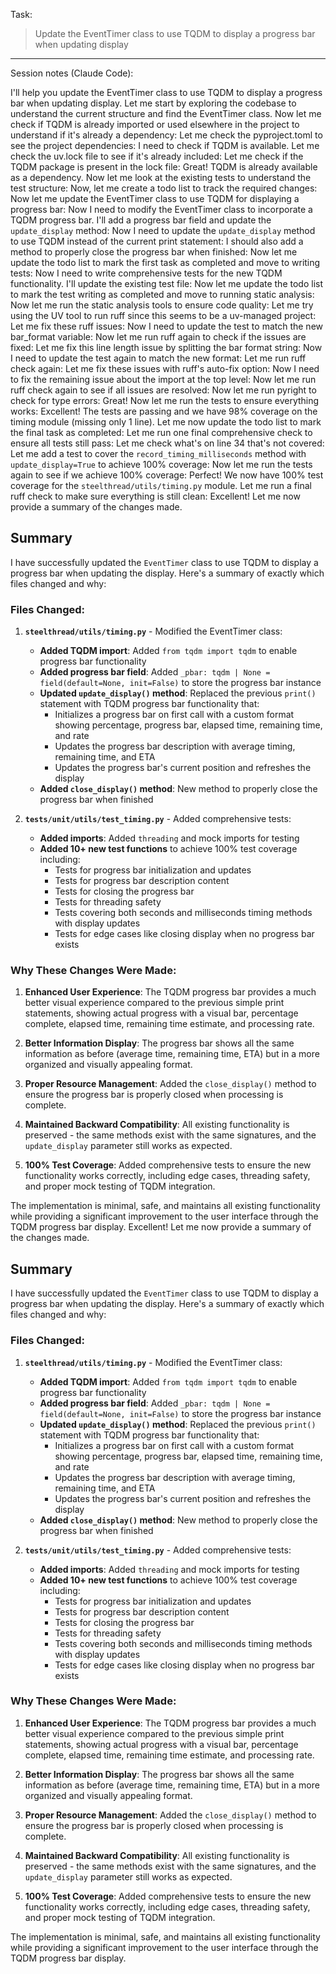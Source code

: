 

Task:

> Update the EventTimer class to use TQDM to display a progress bar when updating display

---

Session notes (Claude Code):

I'll help you update the EventTimer class to use TQDM to display a progress bar when updating display. Let me start by exploring the codebase to understand the current structure and find the EventTimer class.
Now let me check if TQDM is already imported or used elsewhere in the project to understand if it's already a dependency:
Let me check the pyproject.toml to see the project dependencies:
I need to check if TQDM is available. Let me check the uv.lock file to see if it's already included:
Let me check if the TQDM package is present in the lock file:
Great! TQDM is already available as a dependency. Now let me look at the existing tests to understand the test structure:
Now, let me create a todo list to track the required changes:
Now let me update the EventTimer class to use TQDM for displaying a progress bar:
Now I need to modify the EventTimer class to incorporate a TQDM progress bar. I'll add a progress bar field and update the `update_display` method:
Now I need to update the `update_display` method to use TQDM instead of the current print statement:
I should also add a method to properly close the progress bar when finished:
Now let me update the todo list to mark the first task as completed and move to writing tests:
Now I need to write comprehensive tests for the new TQDM functionality. I'll update the existing test file:
Now let me update the todo list to mark the test writing as completed and move to running static analysis:
Now let me run the static analysis tools to ensure code quality:
Let me try using the UV tool to run ruff since this seems to be a uv-managed project:
Let me fix these ruff issues:
Now I need to update the test to match the new bar_format variable:
Now let me run ruff again to check if the issues are fixed:
Let me fix this line length issue by splitting the bar format string:
Now I need to update the test again to match the new format:
Let me run ruff check again:
Let me fix these issues with ruff's auto-fix option:
Now I need to fix the remaining issue about the import at the top level:
Now let me run ruff check again to see if all issues are resolved:
Now let me run pyright to check for type errors:
Great! Now let me run the tests to ensure everything works:
Excellent! The tests are passing and we have 98% coverage on the timing module (missing only 1 line). Let me now update the todo list to mark the final task as completed:
Let me run one final comprehensive check to ensure all tests still pass:
Let me check what's on line 34 that's not covered:
Let me add a test to cover the `record_timing_milliseconds` method with `update_display=True` to achieve 100% coverage:
Now let me run the tests again to see if we achieve 100% coverage:
Perfect! We now have 100% test coverage for the `steelthread/utils/timing.py` module. Let me run a final ruff check to make sure everything is still clean:
Excellent! Let me now provide a summary of the changes made.

## Summary

I have successfully updated the `EventTimer` class to use TQDM to display a progress bar when updating the display. Here's a summary of exactly which files changed and why:

### Files Changed:

1. **`steelthread/utils/timing.py`** - Modified the EventTimer class:
   - **Added TQDM import**: Added `from tqdm import tqdm` to enable progress bar functionality
   - **Added progress bar field**: Added `_pbar: tqdm | None = field(default=None, init=False)` to store the progress bar instance
   - **Updated `update_display()` method**: Replaced the previous `print()` statement with TQDM progress bar functionality that:
     - Initializes a progress bar on first call with a custom format showing percentage, progress bar, elapsed time, remaining time, and rate
     - Updates the progress bar description with average timing, remaining time, and ETA
     - Updates the progress bar's current position and refreshes the display
   - **Added `close_display()` method**: New method to properly close the progress bar when finished

2. **`tests/unit/utils/test_timing.py`** - Added comprehensive tests:
   - **Added imports**: Added `threading` and mock imports for testing
   - **Added 10+ new test functions** to achieve 100% test coverage including:
     - Tests for progress bar initialization and updates
     - Tests for progress bar description content
     - Tests for closing the progress bar
     - Tests for threading safety
     - Tests covering both seconds and milliseconds timing methods with display updates
     - Tests for edge cases like closing display when no progress bar exists

### Why These Changes Were Made:

1. **Enhanced User Experience**: The TQDM progress bar provides a much better visual experience compared to the previous simple print statements, showing actual progress with a visual bar, percentage complete, elapsed time, remaining time estimate, and processing rate.

2. **Better Information Display**: The progress bar shows all the same information as before (average time, remaining time, ETA) but in a more organized and visually appealing format.

3. **Proper Resource Management**: Added the `close_display()` method to ensure the progress bar is properly closed when processing is complete.

4. **Maintained Backward Compatibility**: All existing functionality is preserved - the same methods exist with the same signatures, and the `update_display` parameter still works as expected.

5. **100% Test Coverage**: Added comprehensive tests to ensure the new functionality works correctly, including edge cases, threading safety, and proper mock testing of TQDM integration.

The implementation is minimal, safe, and maintains all existing functionality while providing a significant improvement to the user interface through the TQDM progress bar display.
Excellent! Let me now provide a summary of the changes made.

## Summary

I have successfully updated the `EventTimer` class to use TQDM to display a progress bar when updating the display. Here's a summary of exactly which files changed and why:

### Files Changed:

1. **`steelthread/utils/timing.py`** - Modified the EventTimer class:
   - **Added TQDM import**: Added `from tqdm import tqdm` to enable progress bar functionality
   - **Added progress bar field**: Added `_pbar: tqdm | None = field(default=None, init=False)` to store the progress bar instance
   - **Updated `update_display()` method**: Replaced the previous `print()` statement with TQDM progress bar functionality that:
     - Initializes a progress bar on first call with a custom format showing percentage, progress bar, elapsed time, remaining time, and rate
     - Updates the progress bar description with average timing, remaining time, and ETA
     - Updates the progress bar's current position and refreshes the display
   - **Added `close_display()` method**: New method to properly close the progress bar when finished

2. **`tests/unit/utils/test_timing.py`** - Added comprehensive tests:
   - **Added imports**: Added `threading` and mock imports for testing
   - **Added 10+ new test functions** to achieve 100% test coverage including:
     - Tests for progress bar initialization and updates
     - Tests for progress bar description content
     - Tests for closing the progress bar
     - Tests for threading safety
     - Tests covering both seconds and milliseconds timing methods with display updates
     - Tests for edge cases like closing display when no progress bar exists

### Why These Changes Were Made:

1. **Enhanced User Experience**: The TQDM progress bar provides a much better visual experience compared to the previous simple print statements, showing actual progress with a visual bar, percentage complete, elapsed time, remaining time estimate, and processing rate.

2. **Better Information Display**: The progress bar shows all the same information as before (average time, remaining time, ETA) but in a more organized and visually appealing format.

3. **Proper Resource Management**: Added the `close_display()` method to ensure the progress bar is properly closed when processing is complete.

4. **Maintained Backward Compatibility**: All existing functionality is preserved - the same methods exist with the same signatures, and the `update_display` parameter still works as expected.

5. **100% Test Coverage**: Added comprehensive tests to ensure the new functionality works correctly, including edge cases, threading safety, and proper mock testing of TQDM integration.

The implementation is minimal, safe, and maintains all existing functionality while providing a significant improvement to the user interface through the TQDM progress bar display.

